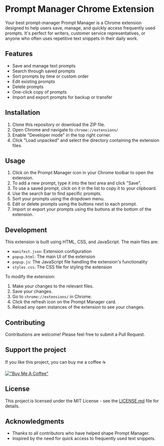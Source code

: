 # Prompt Manager Chrome Extension
Your best prompt-manager
Prompt Manager is a Chrome extension designed to help users save, manage, and quickly access frequently used prompts. It's perfect for writers, customer service representatives, or anyone who often uses repetitive text snippets in their daily work.

## Features

- Save and manage text prompts
- Search through saved prompts
- Sort prompts by time or custom order
- Edit existing prompts
- Delete prompts
- One-click copy of prompts
- Import and export prompts for backup or transfer

## Installation

1. Clone this repository or download the ZIP file.
2. Open Chrome and navigate to `chrome://extensions/`
3. Enable "Developer mode" in the top right corner.
4. Click "Load unpacked" and select the directory containing the extension files.

## Usage

1. Click on the Prompt Manager icon in your Chrome toolbar to open the extension.
2. To add a new prompt, type it into the text area and click "Save".
3. To use a saved prompt, click on it in the list to copy it to your clipboard.
4. Use the search bar to find specific prompts.
5. Sort your prompts using the dropdown menu.
6. Edit or delete prompts using the buttons next to each prompt.
7. Import or export your prompts using the buttons at the bottom of the extension.

## Development

This extension is built using HTML, CSS, and JavaScript. The main files are:

- `manifest.json`: Extension configuration
- `popup.html`: The main UI of the extension
- `popup.js`: The JavaScript file handling the extension's functionality
- `styles.css`: The CSS file for styling the extension

To modify the extension:

1. Make your changes to the relevant files.
2. Save your changes.
3. Go to `chrome://extensions/` in Chrome.
4. Click the refresh icon on the Prompt Manager card.
5. Reload any open instances of the extension to see your changes.

## Contributing

Contributions are welcome! Please feel free to submit a Pull Request.

## Support the project
If you like this project, you can buy me a coffee :coffee:

[!["Buy Me A Coffee"](https://www.buymeacoffee.com/assets/img/custom_images/orange_img.png)](https://www.buymeacoffee.com/lineyua)

## License

This project is licensed under the MIT License - see the [LICENSE.md](LICENSE.md) file for details.

## Acknowledgments

- Thanks to all contributors who have helped shape Prompt Manager.
- Inspired by the need for quick access to frequently used text snippets.
